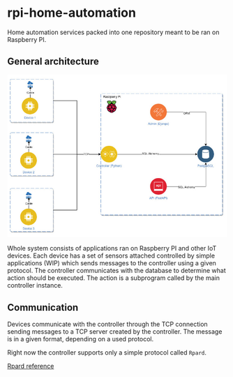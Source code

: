 # rpi-home-automation

Home automation services packed into one repository meant to be ran on Raspberry PI.

## General architecture
![](./assets/diagram_v1.jpg)

Whole system consists of applications ran on Raspberry PI and other IoT devices. Each device has a set of sensors 
attached controlled by simple applications (WIP) which sends messages to the controller using a given protocol. 
The controller communicates with the database to determine what action should be executed. The action is a subprogram 
called by the main controller instance.

## Communication
Devices communicate with the controller through the TCP connection sending messages to a TCP server created by the 
controller. The message is in a given format, depending on a used protocol.

Right now the controller supports only a simple protocol called `Rpard`.

[Rpard reference](./controller/protocol.md)

